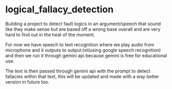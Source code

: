 # logical_fallacy_detection
Building a project to detect fault logics in an argument/speech that sound like they make sense but are based off a wrong base overall and are very hard to find out in the heat of the moment.

For now we have speech to text recognition where we play audio from microphone and it outputs to output.txt(using google speech recognition) and then we run it through gemini api because gemini is free for educational use.

The text is then passed through gemini api with the prompt to detect fallacies within that text, this will be updated and made with a way better version in future too.
